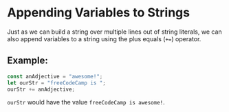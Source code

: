 # Appending Variables to Strings
Just as we can build a string over multiple lines out of string literals, we can also append variables to a string using the plus equals (```+=```) operator.

## Example:
```javascript
const anAdjective = "awesome!";
let ourStr = "freeCodeCamp is ";
ourStr += anAdjective;
```
```ourStr``` would have the value ```freeCodeCamp is awesome!```.

